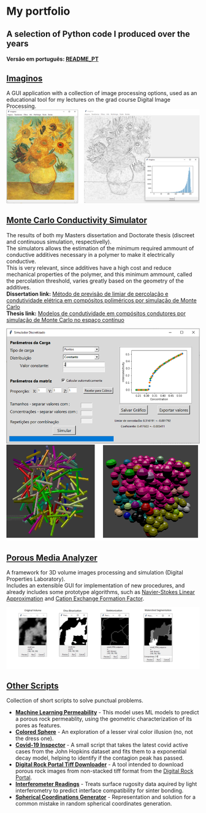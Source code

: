 # My portfolio
## A selection of Python code I produced over the years
#### Versão em português: [README_PT](/README_PT.md)

##  [Imaginos](/Imaginos)
A GUI application with a collection of image processing options, used as an educational tool for my lectures on the grad course Digital Image Processing.
![](Imaginos/Sample/sobel.PNG)

##  [Monte Carlo Conductivity Simulator](/Monte%20Carlo%20Conductivity%20Simulator)
The results of both my Masters dissertation and Doctorate thesis (discreet and continuous simulation, respectivelly).<br/>
The simulators allows the estimation of the minimum required ammount of conductive additives necessary in a polymer to make it electrically conductive.<br/>
This is very relevant, since additives have a high cost and reduce mechanical properties of the polymer, and this minimum ammount, called the percolation threshold, varies greatly based on the geometry of the additives.<br/>
**Dissertation link:** [Método de previsão de limiar de percolação e condutividade elétrica em compósitos poliméricos por simulação de Monte Carlo](https://repositorio.ufsc.br/bitstream/handle/123456789/99274/304697.pdf?sequence=1&isAllowed=y)<br/>
**Thesis link:** [Modelos de condutividade em compósitos condutores por simulação de Monte Carlo no espaço contínuo](https://repositorio.ufsc.br/xmlui/bitstream/handle/123456789/167688/340638.pdf?sequence=1&isAllowed=y)<br/>

![](/Monte%20Carlo%20Conductivity%20Simulator/Sample/discreet.png)<br/>
![](/Monte%20Carlo%20Conductivity%20Simulator/Sample/blender_output.png)<br/>

##  [Porous Media Analyzer](/Porous%20Media%20Analyzer)
A framework for 3D volume images processing and simulation (Digital Properties Laboratory).<br/>
Includes an extensible GUI for implementation of new procedures, and already includes some prototype algorithms, such as [Navier-Stokes Linear Approximation](https://journals.aps.org/pre/abstract/10.1103/PhysRevE.97.023303) and [Cation Exchange Formation Factor](http://limacloud.duckdns.org:89/CILAMCE/6062.pdf).<br/>

![](/Porous%20Media%20Analyzer/Sample/examples.png)<br/>


## [Other Scripts](/Other%20Scripts)
Collection of short scripts to solve punctual problems.<br/>
- [**Machine Learning Permeability**](/Other%20Scripts/ml_permeability.py) - This model uses ML models to predict a porous rock permeablity, using the geometric characterization of its pores as features.
- [**Colored Sphere**](/Other%20Scripts/color_spheres.py) - An exploration of a lesser viral color illusion (no, not the dress one).
- [**Covid-19 Inspector**](/Other%20Scripts/covid19_inspector) - A small script that takes the latest covid active cases from the John Hopkins dataset and fits them to a exponential decay model, helping to identify if the contagion peak has passed.
- [**Digital Rock Portal Tiff Downloader**](/Other%20Scripts/drp_downloader.py) - A tool intended to download porous rock images from non-stacked tiff format from the [Digital Rock Portal](https://www.digitalrocksportal.org).
- [**Interferometer Readings**](/Other%20Scripts/interferometer_reading.py) - Treats surface rugosity data aquired by light interferometry to predict interface compatibility for sinter bonding.
- [**Spherical Coordinations Generator**](/Other%20Scripts/sphere_coordinates_distribution.py) - Representation and solution for a common mistake in random spherical coordinates generation.

